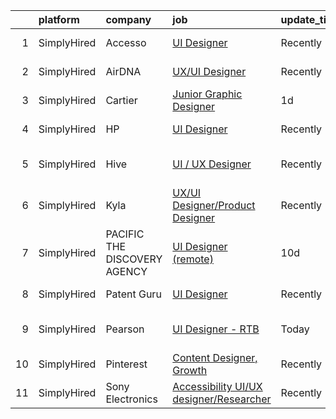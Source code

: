 

|    | platform    | company                      | job                                                                                                                                             | update_time   | location                  |
|---:|:------------|:-----------------------------|:------------------------------------------------------------------------------------------------------------------------------------------------|:--------------|:--------------------------|
|  1 | SimplyHired | Accesso                      | [UI Designer](https://www.simplyhired.com/job/mrxk7y5-_dHTFUc60BQE2ZQ7dq9LJMT20rdMgF8KrgEW5CNk4s8Hrw?q=ui+designer)                             | Recently      | Lake Mary, FL             |
|  2 | SimplyHired | AirDNA                       | [UX/UI Designer](https://www.simplyhired.com/job/O4NS-g3ud9ceqWHP22_-8q1DiYaU2ZHq6ZQRjCqeHWXxkNXIShR-_w?q=ui+designer)                          | Recently      | Denver, CO                |
|  3 | SimplyHired | Cartier                      | [Junior Graphic Designer](https://www.simplyhired.com/job/Qm1Kb11VCsWCNhaiEfDfuwO5qfPCM6pUTz3Hm0dfAnpCgbFAx_hCjA?q=ui+designer)                 | 1d            | New York, NY              |
|  4 | SimplyHired | HP                           | [UI Designer](https://www.simplyhired.com/job/cmHDfNlDpb_co4wIIAp9wt5Lo7LeR-yKb4FplHrSrjsg3PYELg_dpA?q=ui+designer)                             | Recently      | San Diego, CA             |
|  5 | SimplyHired | Hive                         | [UI / UX Designer](https://www.simplyhired.com/job/9w26kx3b5THvyhz3TgDcZqVacC_M9YrCVzDBsHtsMYfGUOfUyjGVQw?q=ui+designer)                        | Recently      | San Francisco, CA         |
|  6 | SimplyHired | Kyla                         | [UX/UI Designer/Product Designer](https://www.simplyhired.com/job/2qtBPUgGUQ60LLcW7UQUr-PNj5RsN06CvEgB9OJnkgodf6ikt0sfkw?q=ui+designer)         | Recently      | Remote                    |
|  7 | SimplyHired | PACIFIC THE DISCOVERY AGENCY | [UI Designer (remote)](https://www.simplyhired.com/job/AACAJrLN2DXaCv1VFsXK2Xb8JV8ihXQmcURFsbqU3PtbD1bnh8kw4A?q=ui+designer)                    | 10d           | San Diego, CA             |
|  8 | SimplyHired | Patent Guru                  | [UI Designer](https://www.simplyhired.com/job/IJ6OpSnhfnL9PlI6gOWQfw5e9YBeoDJWoxpL5geGbAxh90-3VLIPhg?q=ui+designer)                             | Recently      | Redmond, WA               |
|  9 | SimplyHired | Pearson                      | [UI Designer - RTB](https://www.simplyhired.com/job/HAecK879IXhXtyK1D6QI30L92CV4XbpNTEWNmdck80_E3hGgkDhsvw?q=ui+designer)                       | Today         | Lincoln, NE +50 locations |
| 10 | SimplyHired | Pinterest                    | [Content Designer, Growth](https://www.simplyhired.com/job/r3rLZ8wDZxpE9zJ0WmWmkB6vKADvM4enwQNvRoPjurIWqrAC4bhnpw?q=ui+designer)                | Recently      | Remote                    |
| 11 | SimplyHired | Sony Electronics             | [Accessibility UI/UX designer/Researcher](https://www.simplyhired.com/job/rj2QgQ7T8vCD2rN6izndTx06dW-AYv9TJvz_rJ9AcjJg0pF8fNMJCQ?q=ui+designer) | Recently      | San Diego, CA             |